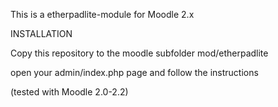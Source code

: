 This is a etherpadlite-module for Moodle 2.x


INSTALLATION

Copy this repository to the moodle subfolder mod/etherpadlite

open your admin/index.php page and follow the instructions


(tested with Moodle 2.0-2.2)